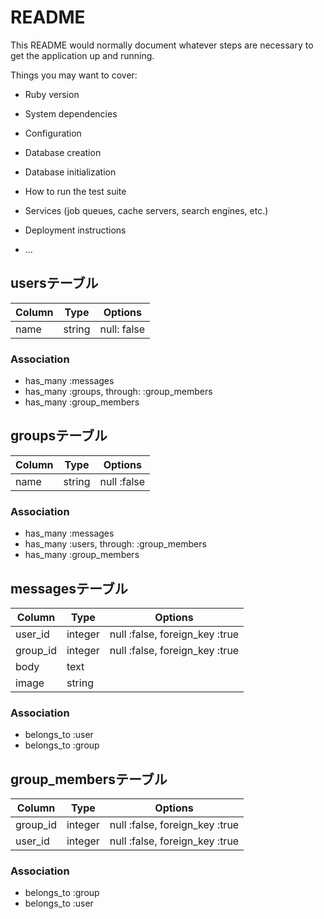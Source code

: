 # README

This README would normally document whatever steps are necessary to get the
application up and running.

Things you may want to cover:

* Ruby version

* System dependencies

* Configuration

* Database creation

* Database initialization

* How to run the test suite

* Services (job queues, cache servers, search engines, etc.)

* Deployment instructions

* ...

## usersテーブル

|Column|Type|Options|
|------|----|-------|
|name|string|null: false|

### Association

- has_many :messages
- has_many :groups, through: :group_members
- has_many :group_members

## groupsテーブル

|Column|Type|Options|
|------|----|-------|
|name|string|null :false|

### Association

- has_many :messages
- has_many :users, through: :group_members
- has_many :group_members

## messagesテーブル

|Column|Type|Options|
|------|----|-------|
|user_id|integer|null :false, foreign_key :true|
|group_id|integer|null :false, foreign_key :true|
|body|text|
|image|string|

### Association

- belongs_to :user
- belongs_to :group

## group_membersテーブル

|Column|Type|Options|
|------|----|-------|
|group_id|integer|null :false, foreign_key :true|
|user_id|integer|null :false, foreign_key :true|

### Association
- belongs_to :group
- belongs_to :user

